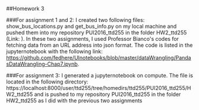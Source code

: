 ##Homework 3

###For assignment 1 and 2: 
I created two following files: show_bus_locations.py and get_bus_info.py on my local machine and pushed them into my repository PUI2016_ttd255 in the folder HW2_ttd255 (Link: ). In these two assignments, I used Professor Bianco's codes for fetching data from an URL address into json format. The code is listed in the jupyternotebook with the following link: https://github.com/fedhere/UInotebooks/blob/master/dataWrangling/PandasDataWrangling-Chap7.ipynb.

###For assignment 3: 
I generated a jupyternotebook on compute. The file is located in the following directory: https://localhost:8000/user/ttd255/tree/homedirs/ttd255/PUI2016_ttd255/HW2_ttd255 and is pushed to my repository PUI2016_ttd255 in the folder HW2_ttd255 as I did with the previous two assignments


